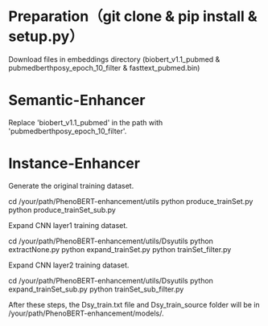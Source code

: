 # Preparation（git clone & pip install & setup.py）

Download files in embeddings directory (biobert_v1.1_pubmed & pubmedberthposy_epoch_10_filter & fasttext_pubmed.bin)

# Semantic-Enhancer


Replace 'biobert_v1.1_pubmed' in the path with 'pubmedberthposy_epoch_10_filter'.


# Instance-Enhancer

Generate the original training dataset.

cd /your/path/PhenoBERT-enhancement/utils
python produce_trainSet.py
python produce_trainSet_sub.py

Expand CNN layer1 training dataset.

cd /your/path/PhenoBERT-enhancement/utils/Dsyutils
python extractNone.py
python expand_trainSet.py
python trainSet_filter.py

Expand CNN layer2 training dataset.

cd /your/path/PhenoBERT-enhancement/utils/Dsyutils
python expand_trainSet_sub.py
python trainSet_sub_filter.py

After these steps, the Dsy_train.txt file and Dsy_train_source folder will be in /your/path/PhenoBERT-enhancement/models/.


